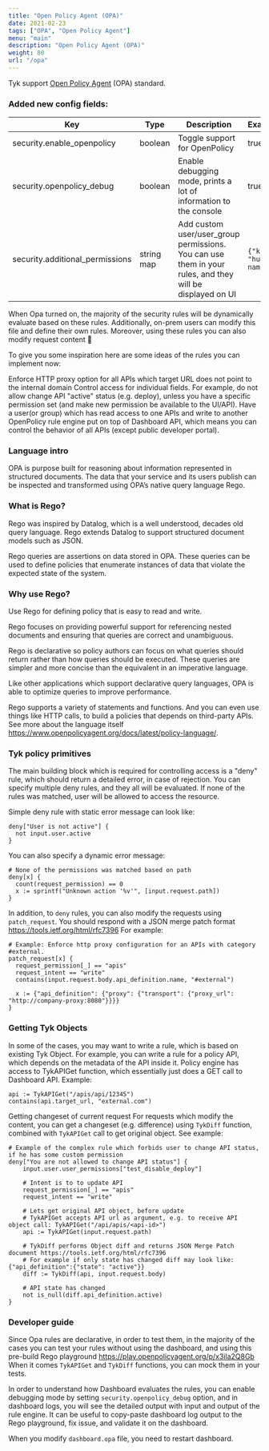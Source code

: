 ```yaml
---
title: "Open Policy Agent (OPA)"
date: 2021-02-23
tags: ["OPA", "Open Policy Agent"]
menu: "main"
description: "Open Policy Agent (OPA)"
weight: 80 
url: "/opa"
---
```


Tyk support [Open Policy Agent](https://www.openpolicyagent.org/) (OPA) standard.

### Added new config fields:
| Key                             | Type       | Description                                                                                              | Example                 |
| ------------------------------- | ---------- | -------------------------------------------------------------------------------------------------------- | ----------------------- |
| security.enable_openpolicy      | boolean    | Toggle support for OpenPolicy                                                                            | true                    |
| security.openpolicy_debug       | boolean    | Enable debugging mode, prints a lot of information to the console                                        | true                    |
| security.additional_permissions | string map | Add custom user/user_group permissions. You can use them in your rules, and they will be displayed on UI | `{"key": "human name"}` |


When Opa turned on, the majority of the security rules will be dynamically evaluate based on these rules.
Additionally, on-prem users can modify this file and define their own rules.
Moreover, using these rules you can also modify request content 🚀

To give you some inspiration here are some ideas of the rules you can implement now:

Enforce HTTP proxy option for all APIs which target URL does not point to the internal domain
Control access for individual fields. For example, do not allow change API "active" status (e.g. deploy), unless you have a specific permission set (and make new permission be available to the UI/API).
Have a user(or group) which has read access to one APIs and write to another
OpenPolicy rule engine put on top of Dashboard API, which means you can control the behavior of all APIs (except public developer portal).


### Language intro
OPA is purpose built for reasoning about information represented in structured documents. The data that your service and its users publish can be inspected and transformed using OPA’s native query language Rego.

### What is Rego?
Rego was inspired by Datalog, which is a well understood, decades old query language. Rego extends Datalog to support structured document models such as JSON.

Rego queries are assertions on data stored in OPA. These queries can be used to define policies that enumerate instances of data that violate the expected state of the system.

### Why use Rego?
Use Rego for defining policy that is easy to read and write.

Rego focuses on providing powerful support for referencing nested documents and ensuring that queries are correct and unambiguous.

Rego is declarative so policy authors can focus on what queries should return rather than how queries should be executed. These queries are simpler and more concise than the equivalent in an imperative language.

Like other applications which support declarative query languages, OPA is able to optimize queries to improve performance.

Rego supports a variety of statements and functions. And you can even use things like HTTP calls, to build a policies that depends on third-party APIs.
See more about the language itself https://www.openpolicyagent.org/docs/latest/policy-language/.


### Tyk policy primitives
The main building block which is required for controlling access is a "deny" rule, which should return a detailed error, in case of rejection. You can specify multiple deny rules, and they all will be evaluated. If none of the rules was matched, user will be allowed to access the resource.

Simple deny rule with static error message can look like:

```
deny["User is not active"] {
  not input.user.active
}
```

You can also specify a dynamic error message:

```
# None of the permissions was matched based on path
deny[x] {
  count(request_permission) == 0
  x := sprintf("Unknown action '%v'", [input.request.path])
}
```
In addition, to `deny` rules, you can also modify the requests using `patch_request`.
You should respond with a JSON merge patch format https://tools.ietf.org/html/rfc7396
For example:
```
# Example: Enforce http proxy configuration for an APIs with category #external.
patch_request[x] {
  request_permission[_] == "apis"
  request_intent == "write"
  contains(input.request.body.api_definition.name, "#external")

  x := {"api_definition": {"proxy": {"transport": {"proxy_url": "http://company-proxy:8080"}}}}
}
```


### Getting Tyk Objects
In some of the cases, you may want to write a rule, which is based on existing Tyk Object.
For example, you can write a rule for a policy API, which depends on the metadata of the API inside it.
Policy engine has access to TykAPIGet function, which essentially just does a GET call to Dashboard API.
Example:

```
api := TykAPIGet("/apis/api/12345")
contains(api.target_url, "external.com")
```

Getting changeset of current request
For requests which modify the content, you can get a changeset (e.g. difference) using `TykDiff` function, combined with `TykAPIGet` call to get original object. See example:

```
# Example of the complex rule which forbids user to change API status, if he has some custom permission
deny["You are not allowed to change API status"] {
	input.user.user_permissions["test_disable_deploy"]

	# Intent is to to update API
	request_permission[_] == "apis"
	request_intent == "write"

	# Lets get original API object, before update
	# TykAPIGet accepts API url as argument, e.g. to receive API object call: TykAPIGet("/api/apis/<api-id>")
	api := TykAPIGet(input.request.path)

	# TykDiff performs Object diff and returns JSON Merge Patch document https://tools.ietf.org/html/rfc7396
	# For example if only state has changed diff may look like: {"api_definition":{"state": "active"}}
	diff := TykDiff(api, input.request.body)

	# API state has changed
	not is_null(diff.api_definition.active)
}
```

### Developer guide
Since Opa rules are declarative, in order to test them, in the majority of the cases you can test your rules without using the dashboard, and using this pre-build Rego playground https://play.openpolicyagent.org/p/x3ila2Q8Gb
When it comes `TykAPIGet` and `TykDiff` functions, you can mock them in your tests.

In order to understand how Dashboard evaluates the rules, you can enable debugging mode by setting `security.openpolicy_debug` option, and in dashboard logs, you will see the detailed output with input and output of the rule engine. It can be useful to copy-paste dashboard log output to the Rego playground, fix issue, and validate it on the dashboard.

When you modify `dashboard.opa` file, you need to restart dashboard.
